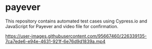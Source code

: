 # payever

This repository contains automated test cases using Cypress.io and JavaScript for Payever and video file for confirmation.


https://user-images.githubusercontent.com/95667460/226339135-7ca7ede6-e94e-4631-921f-6e76d9d1839a.mp4


